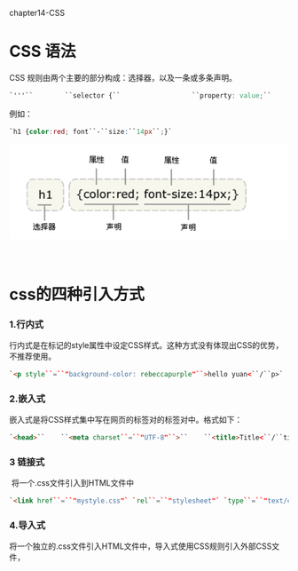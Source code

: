 

chapter14-CSS



# CSS 语法

CSS 规则由两个主要的部分构成：选择器，以及一条或多条声明。

```css
`'''``        ``selector {``                  ``property: value;``                  ``property: value;``             ``...  property: value``        ` `          ``}``        ` `'''`
```

例如：

```css
`h1 {color:red; font``-``size:``14px``;}`
```

![img](chapter15-CSS.assets/877318-20170515213752072-869026256.png)　　

　　

# css的四种引入方式 

### **1.行内式**

​          行内式是在标记的style属性中设定CSS样式。这种方式没有体现出CSS的优势，不推荐使用。

```html
`<p style``=``"background-color: rebeccapurple"``>hello yuan<``/``p>`
```

### **2.嵌入式**

​          嵌入式是将CSS样式集中写在网页的<head></head>标签对的<style></style>标签对中。格式如下：

```html
`<head>``    ``<meta charset``=``"UTF-8"``>``    ``<title>Title<``/``title>``    ``<style>``        ``p{``            ``background``-``color: ``#2b99ff;``        ``}``    ``<``/``style>``<``/``head>`
```

### **3 链接式**

​            将一个.css文件引入到HTML文件中

```html
`<link href``=``"mystyle.css"` `rel``=``"stylesheet"` `type``=``"text/css"``/``>`
```

### **4.导入式**

​          将一个独立的.css文件引入HTML文件中，导入式使用CSS规则引入外部CSS文件，<style>标记也是写在<head>标记中，使用的语法如下：    

```html
`<style ``type``=``"text/css"``>` `          ``@import``"mystyle.css"``; 此处要注意.css文件的路径` `<``/``style>　`
```

注意：

​      导入式会在整个网页装载完后再装载CSS文件，因此这就导致了一个问题，如果网页比较大则会儿出现先显示无样式的页面，闪烁一下之后，再出现网页的样式。这是导入式固有的一个缺陷。使用链接式时与导入式不同的是它会以网页文件主体装载前装载CSS文件，因此显示出来的网页从一开始就是带样式的效果的，它不会象导入式那样先显示无样式的网页，然后再显示有样式的网页，这是链接式的优点。



# css选择器

## 基本选择器

​                  ![img](chapter15-CSS.assets/877318-20170517132804978-1482408610.png)

## 组合选择器

```css
`E,F   多元素选择器，同时匹配所有E元素或F元素，E和F之间用逗号分隔      :div,p { color:``#f00; }` `E F   后代元素选择器，匹配所有属于E元素后代的F元素，E和F之间用空格分隔 :li a { font``-``weight:bold;｝` `E > F   子元素选择器，匹配所有E元素的子元素F            :div > p { color:``#f00; }`` ` `E ``+` `F   毗邻元素选择器，匹配所有紧随E元素之后的同级元素F  :div ``+` `p { color:``#f00; } ` `E ~ F   普通兄弟选择器（以破折号分隔）                 :.div1 ~ p{font``-``size: ``30px``; }`
```

注意，关于标签嵌套：

一般，块级元素可以包含内联元素或某些块级元素，但内联元素不能包含块级元素，它只能包含其它内联元素。需要注意的是，p标签不能包含块级标签。

## 属性选择器

```css
`E[att]          匹配所有具有att属性的E元素，不考虑它的值。（注意：E在此处可以省略。``                ``比如“[cheacked]”。以下同。）   p[title] { color:``#f00; }`  `E[att``=``val]      匹配所有att属性等于“val”的E元素   div[``class``=``”error”] { color:``#f00; }`  `E[att~``=``val]     匹配所有att属性具有多个空格分隔的值、其中一个值等于“val”的E元素``                ``td[``class``~``=``”name”] { color:``#f00; }` `E[attr^``=``val]    匹配属性值以指定值开头的每个元素                    ``                ``div[``class``^``=``"test"``]{background:``#ffff00;}` `E[attr$``=``val]    匹配属性值以指定值结尾的每个元素    div[``class``$``=``"test"``]{background:``#ffff00;}` `E[attr``*``=``val]    匹配属性值中包含指定值的每个元素    div[``class``*``=``"test"``]{background:``#ffff00;}`
```

## 伪类

### **anchor伪类：**专用于控制链接的显示效果

[![复制代码](chapter15-CSS.assets/copycode.gif)](javascript:void(0);)

```css
'''
        a:link（没有接触过的链接）,用于定义了链接的常规状态。

        a:hover（鼠标放在链接上的状态）,用于产生视觉效果。
        
        a:visited（访问过的链接）,用于阅读文章，能清楚的判断已经访问过的链接。
        
        a:active（在链接上按下鼠标时的状态）,用于表现鼠标按下时的链接状态。
        
        伪类选择器 : 伪类指的是标签的不同状态:
        
                   a ==> 点过状态 没有点过的状态 鼠标悬浮状态 激活状态
        
        a:link {color: #FF0000} /* 未访问的链接 */
        
        a:visited {color: #00FF00} /* 已访问的链接 */
        
        a:hover {color: #FF00FF} /* 鼠标移动到链接上 */
        
        a:active {color: #0000FF} /* 选定的链接 */ 格式: 标签:伪类名称{ css代码; }

'''
```



```html
<!DOCTYPE html>
<html lang="en">
<head>
    <meta charset="UTF-8">
    <title>Title</title>

    <style>

       .top{
           background-color: rebeccapurple;
           width: 100px;
           height: 100px;
       }
        .bottom{
            background-color: green;
            width: 100px;
            height: 100px;
        }

        .outer:hover .bottom{
            background-color: yellow;
        }

        注意:一定是outer:hover  控制outer里某一个标签,否则无效

        .top:hover .bottom{
            background-color: yellow;
        }
    </style>
</head>
<body>


<div class="outer">
    <div class="top">top</div>
    <div class="bottom">bottom</div>
</div>




</body>
</html>
```



### **before after**伪类 

```css
 :before    p:before       在每个<p>元素之前插入内容     
 :after     p:after        在每个<p>元素之后插入内容     

例：p:before{content:"hello";color:red;display: block;}
```

## 选择器的优先级　

### css的继承

继承是CSS的一个主要特征，它是依赖于祖先-后代的关系的。继承是一种机制，它允许样式不仅可以应用于某个特定的元素，还可以应用于它的后代。例如一个BODY定义了的颜色值也会应用到段落的文本中。

```css
`body{color:red;}       <p>helloyuan<``/``p>`
```

这段文字都继承了由body {color:red;}样式定义的颜色。然而CSS继承性的权重是非常低的，是比普通元素的权重还要低的0。

```css
`p{color:green}`
```

发现只需要给加个颜色值就能覆盖掉它继承的样式颜色。由此可见：任何显示申明的规则都可以覆盖其继承样式。　

​      此外，继承是CSS重要的一部分，我们甚至不用去考虑它为什么能够这样，但CSS继承也是有限制的。有一些属性不能被继承，如：border, margin, padding, background等。

```html
div{
  border:1px solid #222
}

<div>hello <p>yuan</p> </div>
```

### css的优先级

所谓CSS优先级，即是指CSS样式在浏览器中被解析的先后顺序。

样式表中的特殊性描述了不同规则的相对权重，它的基本规则是：


1 内联样式表的权值最高               style=""－－－－－－－－－－－－1000；

2 统计选择符中的ID属性个数。       #id －－－－－－－－－－－－－－100

3 统计选择符中的CLASS属性个数。 .class －－－－－－－－－－－－－10

4 统计选择符中的HTML标签名个数。 p －－－－－－－－－－－－－-－1

按这些规则将数字符串逐位相加，就得到最终的权重，然后在比较取舍时按照从左到右的顺序逐位比较。

```
1、文内的样式优先级为1,0,0,0，所以始终高于外部定义。
   
　　2、有!important声明的规则高于一切。

　　3、如果!important声明冲突，则比较优先权。

　　4、如果优先权一样，则按照在源码中出现的顺序决定，后来者居上。

　　5、由继承而得到的样式没有specificity的计算，它低于一切其它规则(比如全局选择符*定义的规则)。
```



# css属性操作

## css text

### 文本颜色：color

颜色属性被用来设置文字的颜色。

颜色是通过CSS最经常的指定：

- 十六进制值 - 如: **＃**FF0000
- 一个RGB值 - 如: RGB(255,0,0)
- 颜色的名称 - 如:  red

```html
`p { color: rebeccapurple;  }`
```

### **水平对齐方式**

text-align 属性规定元素中的文本的水平对齐方式。

- left      把文本排列到左边。默认值：由浏览器决定。
- right    把文本排列到右边。
- center 把文本排列到中间。
- justify 实现两端对齐文本效果。

```html
<!DOCTYPE html>
<html>
<head>
<meta charset="utf-8">
<title>css</title>
<style>
        h2 {text-align:center;}
        p.publish_time {text-align:right;}
        p.content {text-align:justify;}
</style>
</head>

<body>
<h1>CSS text-align 水平居中</h1>
<p class="publish_time">2017 年 5 月 17 号</p>
<p class="content">
    有个落拓不得志的中年人每隔三两天就到教堂祈祷，而且他的祷告词几乎每次都相同。第一次他到教堂时，
    跪在圣坛前，虔诚地低语：“上帝啊，请念在我多年来敬畏您的份上。让我中一次彩票吧！阿门。”
    几天后，他又垂头丧气回到教堂，同样跪着祈祷：“上帝啊，为何不让我中彩票？我愿意更谦卑地来
    服侍你，求您让我中一次彩票吧！阿门。”又过了几天，他再次出现在教堂，同样重复他的祈祷。如此周而
    复始，不间断地祈求着。到了最后一次，他跪着：“我的上帝，为何您不垂听我的祈求？让我中一次彩票吧！
    只要一次，让我解决所有困难，我愿终身奉献，专心侍奉您……”就在这时，圣坛上发出一阵宏伟庄严的声
    音：“我一直垂听你的祷告。可是最起码？你也该先去买一张彩票吧!”</p>
<p><b>注意：</b> 重置浏览器窗口大小查看 &quot;justify&quot; 是如何工作的。</p>
</body>

</html>
```



### 文本其它属性

```css
/*


font-size: 10px;

line-height: 200px;   文本行高 通俗的讲，文字高度加上文字上下的空白区域的高度 50%:基于字体大小的百分比

vertical-align:－4px  设置元素内容的垂直对齐方式 ,只对行内元素有效，对块级元素无效


text-decoration:none       text-decoration 属性用来设置或删除文本的装饰。主要是用来删除链接的下划线

font-family: 'Lucida Bright'

font-weight: lighter/bold/border/

font-style: oblique

text-indent: 150px;      首行缩进150px

letter-spacing: 10px;  字母间距

word-spacing: 20px;  单词间距

text-transform: capitalize/uppercase/lowercase ; 文本转换，用于所有字句变成大写或小写字母，或每个单词的首字母大写


*/
```



## 背景属性

### 属性介绍

- background-color
- background-image
- background-repeat
- background-position

```css
`background``-``color: cornflowerblue` `background``-``image: url(``'1.jpg'``);` `background``-``repeat: no``-``repeat;(repeat:平铺满)` `background``-``position: right top（``20px` `20px``）;`
```

### 简写

```css
`background:``#ffffff url('1.png') no-repeat right top;`
```

## 边框属性

### 属性介绍

- border-width
- border-style (required)
- border-color

```css
`border``-``style: solid;`` ` `border``-``color: chartreuse;`` ` `border``-``width: ``20px``;`
```

### 简写　

```css
`简写：border: ``30px` `rebeccapurple solid;`
```

### 边框-单独设置各边

```css
`border``-``top``-``style:dotted;``border``-``right``-``style:solid;``border``-``bottom``-``style:dotted;``border``-``left``-``style:none;`
```

## 列表属性

```css
`list``-``style``-``type`         `设置列表项标志的类型。``list``-``style``-``image    将图象设置为列表项标志。``list``-``style``-``position 设置列表中列表项标志的位置。` `list``-``style          简写属性。用于把所有用于列表的属性设置于一个声明中`
```

ist-style-type属性指定列表项标记的类型：

```css
`ul { ``list``-``style``-``type``: square; }`
```

使用图像来替换列表项的标记:

```css
`ul {``     ``list``-``style``-``image: url('');``            ``}`
```

## dispaly属性

- `none`
- `block`
- `inline`
- inline-block

### none(隐藏某标签)

```
`p{display:none;}`
```

注意与visibility:hidden的区别：

visibility:hidden可以隐藏某个元素，但隐藏的元素仍需占用与未隐藏之前一样的空间。也就是说，该元素虽然被隐藏了，但仍然会影响布局。

display:none可以隐藏某个元素，且隐藏的元素不会占用任何空间。也就是说，该元素不但被隐藏了，而且该元素原本占用的空间也会从页面布局中消失。

### `block(内联标签设置为块级标签)`

```
`span {display:block;}`
```

### `inline(块级标签设置为内联标签)`

```
`li {display:inline;}`
```

### inline-block

display:inline-block可做列表布局，其中的类似于图片间的间隙小bug可以通过如下设置解决：

```css
`#outer{``            ``border: ``3px` `dashed;``            ``word``-``spacing: ``-``5px``;``        ``}`
```

## 外边距(margine)和内边距(padding)

### 盒子模型

​       ![img](chapter15-CSS.assets/877318-20161020102031154-222250498.png)![img](chapter15-CSS.assets/877318-20161020102104482-1393899329.png)

- **margin**:            用于控制元素与元素之间的距离；margin的最基本用途就是控制元素周围空间的间隔，从视觉角度上达到相互隔开的目的。
- **padding**:           用于控制内容与边框之间的距离；   
- **Border**(边框):     围绕在内边距和内容外的边框。
- **Content**(内容):   盒子的内容，显示文本和图像。

### margine(外边距)

#### **单边外边距属性：**

```html
`margin``-``top:``100px``;``margin``-``bottom:``100px``;``margin``-``right:``50px``;``margin``-``left:``50px``;`
```

#### 简写属性　

```html
margin:10px 20px 20px 10px；

        上边距为10px
        右边距为20px
        下边距为20px
        左边距为10px

margin:10px 20px 10px;

        上边距为10px
        左右边距为20px
        下边距为10px

margin:10px 20px;

        上下边距为10px
        左右边距为20px

margin:25px;

        所有的4个边距都是25px
```



#### 居中应用

```html
`margin: ``0` `auto;`
```

### padding(内边距)

单独使用填充属性可以改变上下左右的填充。缩写填充属性也可以使用，一旦改变一切都改变。

设置同margine；

**页码实例：**

```html
<!DOCTYPE html>
<html lang="en">
<head>
    <meta charset="UTF-8">
    <title>Title</title>

    <style>
        .outer{
            margin: 0 auto;
            width: 80%;

        }

        .content{
            background-color: darkgrey;
            height: 500px;

        }

        a{
            text-decoration: none;
        }

        .page-area{

            text-align: center;
            padding-top: 30px;
            padding-bottom: 30px;
            background-color: #f0ad4e;

        }

        .page-area ul li{
            display: inline-block;
        }


       .page-area ul li a ,.page-area ul li span{

            display: inline-block;
            color: #369;
            height: 25px;
            width: 25px;
            text-align: center;
            line-height: 25px;

            padding: 8px;
            margin-left: 8px;

            border: 1px solid #e1e1e1;
            border-radius: 15%;

        }

       .page-area ul li .page-next{
           width: 70px;
           border-radius:0
       }


       .page-area ul li span.current_page{
           border: none;
           color: black;
           font-weight:900;
       }

       .page-area ul li a:hover{

           color: #fff;
           background-color: #2459a2;
       }


    </style>
</head>
<body>

<div class="outer">

<div class="content"></div>

<div class="page-area">

             <ul>

                 <li><span class="current_page">1</span></li>
                 <li><a href="#" class="page-a">2</a></li>
                 <li><a href="#" class="page-a">3</a></li>
                 <li><a href="#" class="page-a">4</a></li>
                 <li><a href="#" class="page-a">5</a></li>
                 <li><a href="#" class="page-a">6</a></li>
                 <li><a href="#" class="page-a">7</a></li>
                 <li><a href="#" class="page-a">8</a></li>
                 <li><a href="#" class="page-a">9</a></li>
                 <li><a href="#" class="page-a">10</a></li>
                 <li><a href="#" class="page-a page-next">下一页</a></li>

             </ul>

</div>

</div>


</body>
</html>
```



**思考1:**body的外边距

​       边框在默认情况下会定位于浏览器窗口的左上角，但是并没有紧贴着浏览器的窗口的边框，这是因为body本身也是一个盒子（外层还有html），在默认情况下，   body距离html会有若干像素的margin，具体数值因各个浏览器不尽相同，所以body中的盒子不会紧贴浏览器窗口的边框了，为了验证这一点，加上：

```css
body{
    border: 1px solid;
    background-color: cadetblue;
}
```

\>>>>解决方法：

```css
body{
    margin: 0;
}
```

**思考2：**margin collapse（边界塌陷或者说边界重叠）

1、兄弟div：
上面div的margin-bottom和下面div的margin-top会塌陷，也就是会取上下两者margin里最大值作为显示值

2、父子div：
if 父级div中没有border，padding，inlinecontent，子级div的margin会一直向上找，直到找到某个标签包括border，padding，inline content中的其中一个，然后按此div 进行margin；

```html
<!DOCTYPE html>
<html lang="en" style="padding: 0px">
<head>
    <meta charset="UTF-8">
    <title>Title</title>
    <style>

        body{
            margin: 0px;
        }

        .div1{
            background-color: rebeccapurple;
            width: 300px;
            height: 300px;
            overflow: hidden;

        }
        .div2{
            background-color: green;
            width: 100px;
            height: 100px;
            margin-bottom: 40px;
            margin-top: 20px;
        }
        .div3{
            background-color:teal;
            width: 100px;
            height: 100px;
            margin-top: 20px;
        }
    </style>
</head>
<body>
<div style="background-color: bisque;width: 300px;height: 300px"></div>

<div class="div1">

   <div class="div2"></div>
   <div class="div3"></div>
</div>

</body>

</html>
```



\>>>> 解决方法：

```css
`overflow: hidden;　　`
```

## float属性

### 基本浮动规则

先来了解一下block元素和inline元素在文档流中的排列方式。

　　block元素通常被现实为独立的一块，独占一行，多个block元素会各自新起一行，默认block元素宽度自动填满其父元素宽度。block元素可以设置width、height、margin、padding属性；

　　inline元素不会独占一行，多个相邻的行内元素会排列在同一行里，直到一行排列不下，才会新换一行，其宽度随元素的内容而变化。inline元素设置width、height属性无效

- 常见的块级元素有 div、form、table、p、pre、h1～h5、dl、ol、ul 等。
- 常见的内联元素有span、a、strong、em、label、input、select、textarea、img、br等

**所谓的文档流**，指的是元素排版布局过程中，元素会自动从左往右，从上往下的流式排列。

**脱离文档流**，也就是将元素从普通的布局排版中拿走，其他盒子在定位的时候，**会当做脱离文档流的元素不存在而进行定位**。

​      假如某个div元素A是浮动的，如果A元素上一个元素也是浮动的，那么A元素会跟随在上一个元素的后边(如果一行放不下这两个元素，那么A元素会被挤到下一行)；如果A元素上一个元素是标准流中的元素，那么A的相对垂直位置不会改变，也就是说A的顶部总是和上一个元素的底部对齐。此外，浮动的框之后的block元素元素会认为这个框不存在，但其中的文本依然会为这个元素让出位置。 浮动的框之后的inline元素，会为这个框空出位置，然后按顺序排列。

**示例代码：**

```html
<!DOCTYPE html>
<html lang="en">
<head>
    <meta charset="UTF-8">
    <title>Title</title>
    <style>
        *{
            margin: 0;
        }

        .r1{
            width: 300px;
            height: 100px;
            background-color: #7A77C8;
            float: left;
        }
        .r2{
            width: 200px;
            height: 200px;
            background-color: wheat;
            /*float: left;*/

        }
        .r3{
            width: 100px;
            height: 200px;
            background-color: darkgreen;
            float: left;
        }
    </style>
</head>
<body>

<div class="r1"></div>
<div class="r2"></div>
<div class="r3"></div>



</body>
</html>
```



### 非完全脱离文档流

 左右结构div盒子重叠现象，一般是由于相邻两个DIV一个使用浮动一个没有使用浮动。一个使用浮动一个没有导致DIV不是在同个“平面”上，但内容不会造成覆盖现象，只有DIV形成覆盖现象。

```html
<!DOCTYPE html>
<html lang="en">
<head>
    <meta charset="UTF-8">
    <title>Title</title>
    <style>
        *{
            margin: 0;
        }

        .r1{
            width: 100px;
            height: 100px;
            background-color: #7A77C8;
            float: left;
        }
        .r2{
            width: 200px;
            height: 200px;
            background-color: wheat;

        }
    </style>
</head>
<body>

<div class="r1"></div>
<div class="r2">region2</div>




</body>
</html>
```



\>>>>解决方法：要么都不使用浮动；要么都使用float浮动；要么对没有使用float浮动的DIV设置margin样式。

### 父级坍塌现象

```html
<!DOCTYPE html>
<html lang="en">
<head>
    <meta charset="UTF-8">
    <title>Title</title>
<style type="text/css">
         * {
             margin:0;padding:0;
         }
        .container{
            border:1px solid red;width:300px;
        }
        #box1{
            background-color:green;float:left;width:100px;height:100px;
        }
        #box2{
            background-color:deeppink; float:right;width:100px;height:100px; 
        }
         #box3{
             background-color:pink;height:40px;
         }
</style>
</head>
<body>

        <div class="container">
                <div id="box1">box1 向左浮动</div>
                <div id="box2">box2 向右浮动</div>
        </div>
        <div id="box3">box3</div>
</body>
</body>
</html>
```

例子如上：.container和box3的布局是上下结构，上图发现box3跑到了上面，与.container产生了重叠，但文本内容没有发生覆盖，只有div发生覆盖现象。这个原因是因为第一个大盒子里的子元素使用了浮动，脱离了文档流，导致.container没有被撑开。box3认为.container没有高度（未被撑开），因此跑上去了。

\>>>>解决方法：

**1、固定高度**

给.container设置固定高度，一般情况下文字内容不确定多少就不能设置固定高度，所以一般不能设置“.container”高度(当然能确定内容多高，这种情况下“.container是可以设置一个高度即可解决覆盖问题。

或者给.container加一个固定高度的子div：

```html
<div class="container">
                <div id="box1">box1 向左浮动</div>
                <div id="box2">box2 向右浮动</div>
                <div id="empty" style="height: 100px"></div>
</div>
<div id="box3">box3</div>
```

但是这样限定固定高度会使页面操作不灵活，不推荐！

**2、清除浮动(推荐)。**

clear语法：
clear : none | left | right | both

取值：
none : 默认值。允许两边都可以有浮动对象
left : 不允许左边有浮动对象
right : 不允许右边有浮动对象
both : 不允许有浮动对象

但是需要注意的是：clear属性只会对**自身**起作用，而不会影响其他元素。

```html
<!DOCTYPE html>
<html lang="en">
<head>
    <meta charset="UTF-8">
    <title>Title</title>
    <style>
        *{
            margin: 0;
        }

        .r1{
            width: 300px;
            height: 100px;
            background-color: #7A77C8;
            float: left;
        }
        .r2{
            width: 200px;
            height: 200px;
            background-color: wheat;
            float: left;
            clear: left;

        }
        .r3{
            width: 100px;
            height: 200px;
            background-color: darkgreen;
            float: left;
        }
    </style>
</head>
<body>

<div class="r1"></div>
<div class="r2"></div>
<div class="r3"></div>



</body>
</html>
```

把握住两点：1、元素是从上到下、从左到右依次加载的。

​                 2、clear: left;对自身起作用，一旦左边有浮动元素，即切换到下一行来保证左边元素不是浮动的，依据这一点解决父级塌陷问题。

思考：

```html
<!DOCTYPE html>
<html lang="en">
<head>
    <meta charset="UTF-8">
    <title>Title</title>
    <style>
        *{
            margin: 0;
        }

        .r1{
            width: 300px;
            height: 100px;
            background-color: #7A77C8;
            float: left;
        }
        .r2{
            width: 200px;
            height: 200px;
            background-color: wheat;
            float: left;
            clear: both;

        }
        .r3{
            width: 100px;
            height: 200px;
            background-color: darkgreen;
            float: left;
        }
    </style>
</head>
<body>

<div class="r1"></div>
<div class="r2"></div>
<div class="r3"></div>



</body>
</html>
```



解决父级塌陷：

```html
'''

    .clearfix:after {             <----在类名为“clearfix”的元素内最后面加入内容；
    content: ".";                 <----内容为“.”就是一个英文的句号而已。也可以不写。
    display: block;               <----加入的这个元素转换为块级元素。
    clear: both;                  <----清除左右两边浮动。
    visibility: hidden;           <----可见度设为隐藏。注意它和display:none;是有区别的。
                                       visibility:hidden;仍然占据空间，只是看不到而已；
    line-height: 0;               <----行高为0；
    height: 0;                    <----高度为0；
    font-size:0;                  <----字体大小为0；
    }
    
    .clearfix { *zoom:1;}         <----这是针对于IE6的，因为IE6不支持:after伪类，这个神
                                       奇的zoom:1让IE6的元素可以清除浮动来包裹内部元素。


整段代码就相当于在浮动元素后面跟了个宽高为0的空div，然后设定它clear:both来达到清除浮动的效果。
之所以用它，是因为，你不必在html文件中写入大量无意义的空标签，又能清除浮动。
<div class="head clearfix"></div>

'''

<!DOCTYPE html>
<html lang="en">
<head>
    <meta charset="UTF-8">
    <title>Title</title>
    <style>
        .box{
            border: 1px solid blue;
        }
        .r1{
            width: 100px;
            height: 100px;
            background-color: gold;
            float: left;
        }
        .r2{
            width: 100px;
            height: 100px;
            background-color: green;
            float: left;
        }
        /*在浮动的盒子box中的最后放一个块级标签：内容为空，有clear:both属性
        缺点：只起控制功能，不作为网页显示。不应该让人看源码的时候看见它
        优化：为盒子box添加一个.clearfix:after伪类标签，该标签在盒子box中的最后面。
        后面需要解决父级塌陷问题的标签，只要在class属性中加上clearfix即可
        */
        /*.r3{clear: both;}*/
        .clearfix:after{
            content: "";
            display: block;
            clear: both;
        }

    </style>

</head>
<body>
<div class="box clearfix">
    <div class="r1">r1</div>
    <div class="r2">r2</div>
    <!--<div class="r3"></div>-->
</div>
<div class="footer">
    footer
</div>

</body>
</html>
```



**3、overflow:hidden**

overflow：hidden的含义是超出的部分要裁切隐藏，float的元素虽然不在普通流中，但是他是浮动在普通流之上的，可以把普通流元素+浮动元素想象成一个立方体。如果没有明确设定包含容器高度的情况下，它要计算内容的全部高度才能确定在什么位置hidden，这样浮动元素的高度就要被计算进去。这样包含容器就会被撑开，清除浮动。

## position(定位)

### **1 static**

**static 默认值，无定位，不能当作绝对定位的参照物，并且设置标签对象的left、top等值是不起作用的的。**

### **2  position: relative／absolute**

**relative: 相对定位。**

相对定位是相对于该元素在文档流中的原始位置，即以自己原始位置为参照物。有趣的是，即使设定了元素的相对定位以及偏移值，元素还占有着原来的位置，即占据文档流空间**。**对象遵循正常文档流，但将依据top，right，bottom，left等属性在正常文档流中偏移位置。而其层叠通过z-index属性定义。

注意：position：relative的一个主要用法：方便绝对定位元素找到参照物。

```html
<!DOCTYPE html>
<html lang="en">
<head>
    <meta charset="UTF-8">
    <style>
        *{
            margin: 0px;
        }
        .item1{
            width: 100px;
            height: 100px;
            background-color: darkorange;
        }
        .item2{
            width: 100px;
            height: 100px;
            background-color: firebrick;
            /*以自己原来的位置左上角为参照物*/
            /*position: relative;*/
            /*以最外层左上角为参照*/
            position: absolute;
            top: 100px;
            left: 100px;
        }
        .item3{
            width: 100px;
            height: 100px;
            background-color: green;
        }
    </style>
    <title>Title</title>

</head>
<body>

<div class="item1">item1</div>
<div class="item2">item2</div>
<div class="item3">item3</div>

</body>
</html>
```

相对定位：参照物是自己

![image-20190217155955756](chapter15-CSS.assets/image-20190217155955756.png)



绝对定位：参照物是它已定位了的父级标签，一直向上找，最终找到body（定位指的是absolute/relative，static不叫定位）

![image-20190217160532037](chapter15-CSS.assets/image-20190217160532037.png)

#### **absolute:** 绝对定位。

定义：设置为绝对定位的元素框从文档流完全删除，并相对于最近的已定位祖先元素定位，如果元素没有已定位的祖先元素，那么它的位置相对于最初的包含块（即body元素）。元素原先在正常文档流中所占的空间会关闭，就好像该元素原来不存在一样。元素定位后生成一个块级框，而不论原来它在正常流中生成何种类型的框。

重点：如果父级设置了position属性，例如position:relative;，那么子元素就会以父级的左上角为原始点进行定位。这样能很好的解决自适应网站的标签偏离问题，即父级为自适应的，那我子元素就设置position:absolute;父元素设置position:relative;，然后Top、Right、Bottom、Left用百分比宽度表示。

另外，对象脱离正常文档流，使用top，right，bottom，left等属性进行绝对定位。而其层叠通过z-index属性定义。

示例代码：

```html
<!DOCTYPE html>
<html lang="en">
<head>
    <meta charset="UTF-8">
    <title>Title</title>
    <style>
        *{
            margin: 0;
        }
        .outet{
            /*position: relative;*/

        }
        .item{
            width: 200px;
            height:200px ;
        }
        .r1{
            background-color: #7A77C8;
        }
        .r2{
            background-color: wheat;
            /*position: relative;*/
            position: absolute;
            top: 200px;
            left: 200px;
        }
        .r3{
            background-color: darkgreen;
        }
    </style>
</head>
<body>

<div class="item r1"></div>
<div class="outet">

    <div class="item r2"></div>
    <div class="item r3"></div>
</div>


</body>
</html>
```

总结：参照物用相对定位，子元素用绝对定位，并且保证相对定位参照物不会偏移即可。

> 最常使用场景：absolute和relative组合使用
>
> 父级标签用relative，目的：让它的子标签以它为参照物（推荐用relative，仍然在当前文档流，不影响其它布局）
>
> 子标签用absolute，目的：相对于父级标签进行绝对定位。
>
> 使用场景：京东首页轮播图。所有图片都放到一个盒子中，相对于盒子进行定位。

### **3  position:fixed**

​        fixed：对象脱离正常文档流，使用top，right，bottom，left等属性以窗口为参考点进行定位，当出现滚动条时，对象不会随着滚动。而其层叠通过z-index属性 定义。 注意点： 一个元素若设置了 position:absolute | fixed; 则该元素就不能设置float。这 是一个常识性的知识点，因为这是两个不同的流，一个是浮动流，另一个是“定位流”。但是 relative 却可以。因为它原本所占的空间仍然占据文档流。

​       在理论上，被设置为fixed的元素会被定位于浏览器窗口的一个指定坐标，不论窗口是否滚动，它都会固定在这个位置。

示例代码：

```html
# 返回顶部
<!DOCTYPE html>
<html lang="en">
<head>
    <meta charset="UTF-8">
    <title>Title</title>
    <style>
        *{
            margin: 0;
        }
        .back{
            background-color: wheat;
            width: 100%;
            height: 1200px;
        }
        span{
            display: inline-block;
            width: 80px;
            height: 50px;
            position: fixed;
            bottom: 20px;
            right: 20px;
            background-color: rebeccapurple;
            color: white;
            text-align: center;
            line-height: 50px;

        }
    </style>
</head>
<body>


<div class="back">
    <span>返回顶部</span>
</div>
</body>
</html>
```

```html
# 返回顶部
<!DOCTYPE html>
<html lang="en">
<head>
    <meta charset="UTF-8">
    <title>回到顶部</title>
    <style>
        *{
            margin: 0px;
        }
        .page{
            background-color: wheat;
            height: 2000px;
            width: 100%;
        }
        .back_top{
            width: 100px;
            height: 70px;
            background-color: darkgray;
            opacity: 50%;
            font-size: 18px;
            color: black;
            text-align: center;
            line-height: 70px;
            position: fixed;
            right: 10px;
            bottom: 20px;
        }
    </style>

</head>
<body>
<div class="page"></div>
<div class="back_top">回到顶部</div>
</body>
</html>
```

>float：半脱离文档流。浮动的div会被覆盖，但其中的文字不会被覆盖。应用场景：网页中文字环绕图片。图片就是float的。
>
>position：绝对脱离文档流。div连同其中的内容都会被覆盖。
>
>脱离文档流：float、fixed、absolute

# Caution！

### 1、默认的高度和宽度问题

（1）父子都是块级元素

```html
<!DOCTYPE html>
<html>
<head>
    <title>fortest</title>
    <style>
        div.parent{
            width: 500px;
            height: 300px;
            background: #ccc;
        }
        div.son{
            width: 100%;
            height: 200px;
            background: green;
        }
    </style>
</head>
<body>
    <div class="parent">
        <div class="son"></div>
    </div>
</body>
</html>
```



这时，子元素设置为了父元素width的100%，那么子元素的宽度也是500px；

　　但是如果我们把子元素的width去掉之后，就会发现子元素还是等于父元素的width。**也就是说，对于块级元素，子元素的宽度默认为父元素的100%。**

> **当我们给子元素添加padding和margin时，可以发现宽度width是父元素的宽度减去子元素的margin值和padding值。**

　　**毫无疑问，如果去掉子元素的height，就会发先子元素的高度为0，故height是不会为100%的，**一般我们都是通过添加内容（子元素）将父元素撑起来。

（2）父：块级元素  子：内联元素

如果内联元素是不可替换元素（除img，input以外的一般元素），元素是没有办法设置宽度的，也就谈不上100%的问题了。 即内联元素必须依靠其内部的内容才能撑开。

如果内联元素是可替换元素（img，input，本身可以设置长和宽），**不管怎么设置父元素的宽度和高度，而不设置img的宽和高时，img总是表现为其原始的宽和高。**



```html
<!DOCTYPE html>
<html>
<head>
    <title>...</title>
    <style>
        div.parent{
            width: 500px;
            height: 300px;
            background: #ccc;
        }
        img{
            height: 100px;
            background: green;
        }
    </style>
</head>
<body>
    <div class="parent">
        <img class="son" src="s1.jpg"></img>
    </div>
</body>
</html>
```



由此我们可以发现，虽然没有设置宽度，但是表现在浏览器上为160px，它并没有继承父元素的100%得到500px，而是根据既定的高度来等比例缩小宽度。  同样， 如果只设置width，那么height也会等比例改变。   如果我们把img的width设置为100%，就可以发现其宽度这时就和父元素的宽度一致了。而我们一般的做法时，首先确定img的父元素的宽度和高度，然后再将img的宽度和高度设置位100%，这样，图片就能铺满父元素了。



# icon背景图片的调整

```html
<!DOCTYPE html>
<html lang="en">
<head>
    <meta charset="UTF-8">
    <title>背景图片的调整</title>
    <style>
        *{
            margin: 0px;
        }
        .box{
            background-color: wheat;
            width: 100px;
            height: 40px;
        }
        /*内联标签设置长宽：1.使用float；2.display:inline-block*/
        .search_area{
            background-color: gray;
            float: right;
            width: 40px;
            height: 40px;
            text-align: center;
            line-height: 40px;
        }
        .icon{
            background: url("https://cloud.chouti.com/images/icon.png") 0px -197px;
            display: inline-block;
            width: 11px;
            height: 12px;
        }
    </style>
</head>
<body>

<div class="box">
    <a href="#" class="search_area">
        <span class="icon"></span>
    </a>
</div>

</body>
</html>
```







**遇到一个问题**

```html
icon居中：法1.text-align line-height;法2.margin padding
```

如何让icon居中？

1. `padding` 是不可以让内容居中的；
2. `margin: 0 auto; width: 1000px;` 可以让div居中，必要条件就是 必须要规定盒子的宽度；
3. 你也可以把要居中的div 设置成 `display: inline-block;`，然后在父div加上 `text-align: center;` 也会让div居中；



# 后台管理布局

```html
<!DOCTYPE html>
<html lang="en">
<head>
    <meta charset="UTF-8">
    <title>Title</title>

    <style>

        .pg-header{
           height: 48px;
           width: 100%;
           background-color: #2459a2;
           position: fixed;
           top:0;
           left: 0;
        }
        .left{
            position:absolute;
            left:0;
            top:48px;
            bottom:0;
            width:200px;
            background-color: #ededed;
        }

        .right{
            position:absolute;
            right:0;
            left:200px;
            top:48px;
            bottom:0;
            overflow:auto;

        }
        .content{
            height: 2000px;
            width: 100%;
           
        }
    </style>
</head>
<body>


<div class="pg-header"></div>
<div>
    <div class="left">

    </div>
    <div class="right">
      <div class="content"></div>
    </div>
</div>

</body>
</html>
```



# css响应式布局



```html
<!DOCTYPE html>
<html lang="en">
<head>
    <meta charset="UTF-8">
    <title>Title</title>
    <style>

        /*======================================初始化=====================*/
            *{
             margin: 0;
             padding: 0;
                  }

            body{
                font-size: 12px;
            }

            a{
              text-decoration: none;
            }

        /*======================================header区域设置=====================*/
        .header{
               height: 44px;
               width: 100%;
               background-color: #2459a2;
               position: fixed;
               top:0;
               left: 0;
        }



        .header_content{
            width: 80%;
            height: 44px;
            background-color: #2459a2;
            margin: 0 auto;
            line-height: 44px;
            position: relative;

        }


/*======header区part1:logo ===========*/


               .logo{

                    float: left;
                    width: 121px;
                    height: 23px;
                    margin-top: 9px;

                }

/*======header区part2:action-menu =====*/

               .action-menu{
                    float: left;
                    margin-left: 30px;
                }

                .action-menu a.tb{
                            color: #c0cddf;
                            padding: 0 10px;
                            text-align: center;
                            margin-left: -3px;
                            display: inline-block;


                        }

                .action-menu a.tb:hover {
                    color: #fff;
                    background-color: lightslategrey;

                }

                 .action-menu a.active, .action-menu a.active:hover {
                                color: #fff;
                                background-color:#204982;;

                            }

/*======header区part3:key-search =====*/

                 .key-search{
                         margin-top: 5px;
                         float: right;
                    }


                 .key-search a.search-icon-box, .search-txt {
                        float: left;
                    }

                .search-txt {

                    color: #333;
                    line-height: 25px;
                    padding: 2px 2px 2px 5px;
                    height: 25px;
                    width: 91px;

                }

                .key-search a.search-icon-box {
                    border: 1px solid #e0e0e0;
                    background-color: #f4f4f4;
                    width: 30px;
                    height: 31px;
                    border-left: 0;
                }


                .key-search a.search-icon-box span.search-icon{
                    background: url("images/icon.png") no-repeat 0 -197px;
                    float: left;
                    height: 12px;
                    width: 11px;
                    margin-left: 10px;
                    margin-top: 9px;
                }

/*======header区part4:action-nav =====*/

                .action-nav {
                       float: right;
                       margin-right: 10px;
                    }

                 .action-nav a {
                        color: white;
                        padding: 14px 18px;

                    }

                .action-nav a:hover{
                    background-color: lightslategrey;
                    color: white;
                }
 /*======================================content区域设置=====================*/

             .content-box {
                    background-color: #ededed;
                    padding-top: 44px;
                    height: 100%;
                }

             .content {
                    width: 960px;
                    margin: 0 auto;
                    height: auto!important;
                    overflow: hidden;
                    min-height: 713px;
                    padding: 6px 28px;
                    background-color: #fff;
                    /*overflow: hidden;取消后看看效果*/
                }

        /*===============================响应式布局=====================*/



         @media(max-width:1050px) {


          .action-menu a.item{

              display: none;
              background-color: gold;
              border: dashed 1px rebeccapurple;

              color: black;





          }

             .action-menu a.active{

                 padding: 0 25px;

             }

             .action-nav{

                 float: left;

                 margin-left: 80px;

             }

             .key-search{
                 float: right;
                 margin-right: 100px;
             }




          .action-menu:hover a.item{
              display: block;


          }



         }



        @media(max-width:810px) {

             .key-search{
                 display: none;
             }

            .action-nav{
                display: none;
            }
        }



    </style>
</head>
<body>



    <!--header结构-->
    <div class="header">

         <div class="header_content">

               <div class="logo">
                   <a href="/"><img src="images/logo.png" alt=""></a>
               </div>

               <div class="action-menu">

                        <a href="#" class="tb active">全部</a>
                        <a href="#" class="tb item">42区</a>
                        <a href="#" class="tb item">段子</a>
                        <a href="#" class="tb item">图片</a>
                        <a href="#" class="tb item">挨踢1024</a>
                        <a href="#" class="tb item">你问我答</a>
               </div>

               <div class="key-search">

                    <form action="/" method="post">
                        <input type="text" class="search-txt">

                        <a href="#" class="search-icon-box" >
                            <span class="search-icon"></span>
                        </a>
                    </form>

               </div>

               <div class="action-nav">

                    <a href="#" class="register-btn">注册</a>
                    <a href="#" class="login-btn">登录</a>
               </div>

         </div>
    </div>


    <!--content结构-->

    <div class="content-box">

        <div class="content">


        </div>
        
    </div>



</body>
</html>
```



# 课下作业

1、实现一个登陆页面，样式如下：

![img](chapter15-CSS.assets/877318-20170716070302582-1679527449.png)

2、实现一个注册页面，样式如下：

![img](chapter15-CSS.assets/877318-20170716070823394-983206731.png)